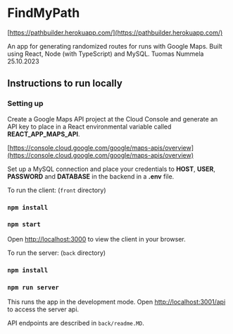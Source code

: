 # FindMyPath

[https://pathbuilder.herokuapp.com/](https://pathbuilder.herokuapp.com/)

An app for generating randomized routes for runs with Google Maps. Built using React, Node (with TypeScript) and MySQL. Tuomas Nummela 25.10.2023

## Instructions to run locally

### Setting up

Create a Google Maps API project at the Cloud Console and generate an API key to place in a React environmental variable called **REACT_APP_MAPS_API**.

[https://console.cloud.google.com/google/maps-apis/overview](https://console.cloud.google.com/google/maps-apis/overview)

Set up a MySQL connection and place your credentials to **HOST**, **USER**, **PASSWORD** and **DATABASE** in the backend in a **.env** file.

To run the client: (`front` directory)

### `npm install`

### `npm start`

Open [http://localhost:3000](http://localhost:3000) to view the client in your browser.

To run the server: (`back` directory)

### `npm install`

### `npm run server`

This runs the app in the development mode.
Open [http://localhost:3001/api](http://localhost:3001/api) to access the server api.

API endpoints are described in `back/readme.MD`.

